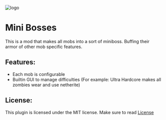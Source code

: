 ![logo](https://github.com/ScaredRabbitYT/resources/blob/63f960e11e09f6dd40e810791727c9e30c8dc7f2/MiniBosses/MiniBossesBigLogo.png)
# Mini Bosses

This is a mod that makes all mobs into a sort of miniboss. Buffing their armor of other mob specific features.

## Features:
- Each mob is configurable
- Builtin GUI to manage difficulties (For example: Ultra Hardcore makes all zombies wear and use netherite)

## License:
This plugin is licensed under the MIT license. Make sure to read [License](/LICENSE)

